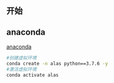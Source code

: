 ## 开始
 
 
 
 ## anaconda
 [anaconda](https://zhuanlan.zhihu.com/p/348120084)
 
 ```bash 
 #创建虚拟环境
 conda create -n alas python==3.7.6 -y
 #激活虚拟环境
 conda activate alas
 
 ```
 